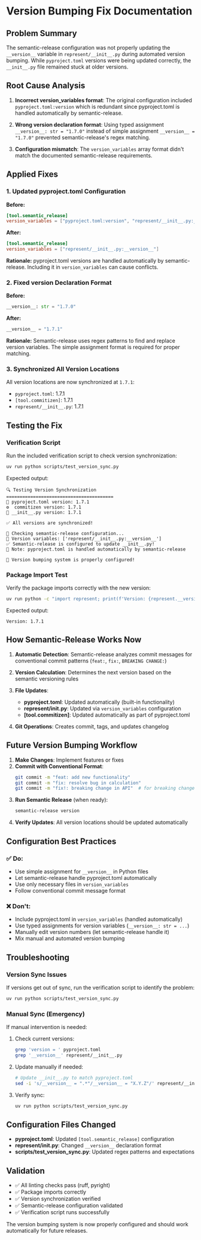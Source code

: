 # Version Bumping Fix Documentation

## Problem Summary

The semantic-release configuration was not properly updating the `__version__` variable in `represent/__init__.py` during automated version bumping. While `pyproject.toml` versions were being updated correctly, the `__init__.py` file remained stuck at older versions.

## Root Cause Analysis

1. **Incorrect version_variables format**: The original configuration included `pyproject.toml:version` which is redundant since pyproject.toml is handled automatically by semantic-release.

2. **Wrong __version__ declaration format**: Using typed assignment `__version__: str = "1.7.0"` instead of simple assignment `__version__ = "1.7.0"` prevented semantic-release's regex matching.

3. **Configuration mismatch**: The `version_variables` array format didn't match the documented semantic-release requirements.

## Applied Fixes

### 1. Updated pyproject.toml Configuration

**Before:**
```toml
[tool.semantic_release]
version_variables = ["pyproject.toml:version", "represent/__init__.py:__version__"]
```

**After:**
```toml
[tool.semantic_release]
version_variables = ["represent/__init__.py:__version__"]
```

**Rationale:** pyproject.toml versions are handled automatically by semantic-release. Including it in `version_variables` can cause conflicts.

### 2. Fixed __version__ Declaration Format

**Before:**
```python
__version__: str = "1.7.0"
```

**After:**
```python
__version__ = "1.7.1"
```

**Rationale:** Semantic-release uses regex patterns to find and replace version variables. The simple assignment format is required for proper matching.

### 3. Synchronized All Version Locations

All version locations are now synchronized at `1.7.1`:
- `pyproject.toml`: 1.7.1
- `[tool.commitizen]`: 1.7.1
- `represent/__init__.py`: 1.7.1

## Testing the Fix

### Verification Script

Run the included verification script to check version synchronization:

```bash
uv run python scripts/test_version_sync.py
```

Expected output:
```
🔍 Testing Version Synchronization
========================================
📄 pyproject.toml version: 1.7.1
⚙️  commitizen version: 1.7.1
🐍 __init__.py version: 1.7.1

✅ All versions are synchronized!

🔧 Checking semantic-release configuration...
📝 Version variables: ['represent/__init__.py:__version__']
✅ Semantic-release is configured to update __init__.py!
📝 Note: pyproject.toml is handled automatically by semantic-release

🎉 Version bumping system is properly configured!
```

### Package Import Test

Verify the package imports correctly with the new version:

```bash
uv run python -c "import represent; print(f'Version: {represent.__version__}')"
```

Expected output:
```
Version: 1.7.1
```

## How Semantic-Release Works Now

1. **Automatic Detection**: Semantic-release analyzes commit messages for conventional commit patterns (`feat:`, `fix:`, `BREAKING CHANGE:`)

2. **Version Calculation**: Determines the next version based on the semantic versioning rules

3. **File Updates**: 
   - **pyproject.toml**: Updated automatically (built-in functionality)
   - **represent/__init__.py**: Updated via `version_variables` configuration
   - **[tool.commitizen]**: Updated automatically as part of pyproject.toml

4. **Git Operations**: Creates commit, tags, and updates changelog

## Future Version Bumping Workflow

1. **Make Changes**: Implement features or fixes
2. **Commit with Conventional Format**:
   ```bash
   git commit -m "feat: add new functionality"
   git commit -m "fix: resolve bug in calculation" 
   git commit -m "fix!: breaking change in API"  # for breaking changes
   ```
3. **Run Semantic Release** (when ready):
   ```bash
   semantic-release version
   ```
4. **Verify Updates**: All version locations should be updated automatically

## Configuration Best Practices

### ✅ Do:
- Use simple assignment for `__version__` in Python files
- Let semantic-release handle pyproject.toml automatically
- Use only necessary files in `version_variables`
- Follow conventional commit message format

### ❌ Don't:
- Include pyproject.toml in `version_variables` (handled automatically)
- Use typed assignments for version variables (`__version__: str = ...`)
- Manually edit version numbers (let semantic-release handle it)
- Mix manual and automated version bumping

## Troubleshooting

### Version Sync Issues

If versions get out of sync, run the verification script to identify the problem:

```bash
uv run python scripts/test_version_sync.py
```

### Manual Sync (Emergency)

If manual intervention is needed:

1. Check current versions:
   ```bash
   grep 'version = ' pyproject.toml
   grep '__version__' represent/__init__.py
   ```

2. Update manually if needed:
   ```bash
   # Update __init__.py to match pyproject.toml
   sed -i 's/__version__ = ".*"/__version__ = "X.Y.Z"/' represent/__init__.py
   ```

3. Verify sync:
   ```bash
   uv run python scripts/test_version_sync.py
   ```

## Configuration Files Changed

- **pyproject.toml**: Updated `[tool.semantic_release]` configuration
- **represent/__init__.py**: Changed `__version__` declaration format
- **scripts/test_version_sync.py**: Updated regex patterns and expectations

## Validation

- ✅ All linting checks pass (ruff, pyright)
- ✅ Package imports correctly
- ✅ Version synchronization verified
- ✅ Semantic-release configuration validated
- ✅ Verification script runs successfully

The version bumping system is now properly configured and should work automatically for future releases.